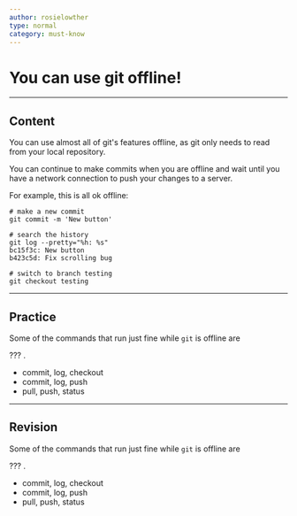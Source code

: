 ```yaml
---
author: rosielowther
type: normal
category: must-know
---
```


# You can use git offline!


---

## Content

You can use almost all of git's features offline, as git only needs to read from your local repository.

You can continue to make commits when you are offline and wait until you have a network connection to push your changes to a server.

For example, this is all ok offline: 

```plain-text
# make a new commit
git commit -m 'New button'

# search the history
git log --pretty="%h: %s"
bc15f3c: New button
b423c5d: Fix scrolling bug

# switch to branch testing
git checkout testing
```


---

## Practice

Some of the commands that run just fine while `git` is offline are 

??? .

- commit, log, checkout
- commit, log, push
- pull, push, status


---

## Revision

Some of the commands that run just fine while `git` is offline are

 ??? .

- commit, log, checkout
- commit, log, push
- pull, push, status
 

